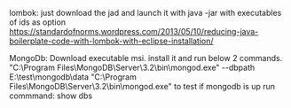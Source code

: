 lombok:
just download the jad and launch it with java -jar with executables of ids as option
https://standardofnorms.wordpress.com/2013/05/10/reducing-java-boilerplate-code-with-lombok-with-eclipse-installation/


MongoDb:
Download executable msi. install it and run below 2 commands.
"C:\Program Files\MongoDB\Server\3.2\bin\mongod.exe" --dbpath E:\test\mongodb\data
"C:\Program Files\MongoDB\Server\3.2\bin\mongod.exe"
to test if mongodb is up run commmand: show dbs